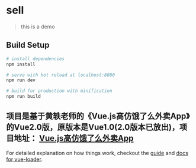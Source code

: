 # sell

> this is a demo

## Build Setup

``` bash
# install dependencies
npm install

# serve with hot reload at localhost:8080
npm run dev

# build for production with minification
npm run build
```
## 项目是基于黄轶老师的《Vue.js高仿饿了么外卖App》的Vue2.0版，原版本是Vue1.0(2.0版本已放出)，项目地址： [Vue.js高仿饿了么外卖App](https://github.com/ustbhuangyi/vue-sell)

For detailed explanation on how things work, checkout the [guide](http://vuejs-templates.github.io/webpack/) and [docs for vue-loader](http://vuejs.github.io/vue-loader).
